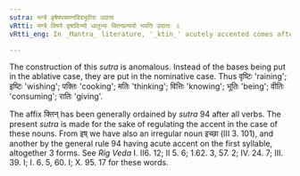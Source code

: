 ```yaml
---
sutra: मन्त्रे वृषेषपचमनविदभूवीरा उदात्तः
vRtti: मन्त्रे विषये वृषादिभ्यो धातुभ्यः क्तिन्प्रत्ययो भवति उदात्तः ॥
vRtti_eng: In _Mantra_ literature, '_ktin_' acutely accented comes after the following roots, forming words in the feminine gender, denoting a mere action:-'_vrish_'(to rain), '_ish_'(to wish), '_pach_' (to cook), '_man_' (to think), '_vid_' (to know), '_bhu_'(to be), '_vi_' (to go, to consume) and '_ra_' (to give).

---
```

The construction of this _sutra_ is anomalous. Instead of the bases being put in the ablative case, they are put in the nominative case. Thus वृष्टिः 'raining'; इष्टिः 'wishing'; पक्तिः 'cooking'; मतिः 'thinking'; वित्तिः 'knowing'; भूतिः 'being'; वीतिः 'consuming'; रातिः 'giving'.
 
The affix क्तिन् has been generally ordained by _sutra_ 94 after all verbs. The present _sutra_ is made for the sake of regulating the accent in the case of these nouns. From इष् we have also an irregular noun इच्छा (III 3. 101), and another by the general rule 94 having acute accent on the first syllable, altogether 3 forms. See _Rig_ _Veda_ I. II6. 12; II 5. 6; 1.62. 3, 57. 2; IV. 24. 7; III. 39. I; I. 6. 5, 60. I; X. 95. 17 for these words.